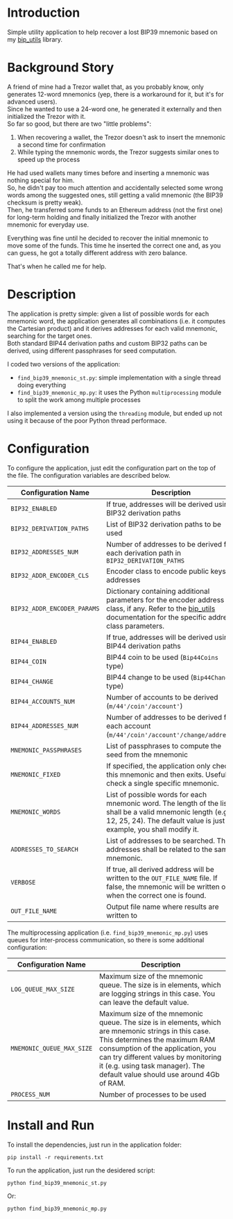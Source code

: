 # Introduction

Simple utility application to help recover a lost BIP39 mnemonic based on my [bip_utils](https://github.com/ebellocchia/bip_utils) library.

# Background Story

A friend of mine had a Trezor wallet that, as you probably know, only generates 12-word mnemonics (yep, there is a workaround for it, but it's for advanced users).\
Since he wanted to use a 24-word one, he generated it externally and then initialized the Trezor with it.\
So far so good, but there are two "little problems":

1. When recovering a wallet, the Trezor doesn't ask to insert the mnemonic a second time for confirmation
2. While typing the mnemonic words, the Trezor suggests similar ones to speed up the process

He had used wallets many times before and inserting a mnemonic was nothing special for him.\
So, he didn't pay too much attention and accidentally selected some wrong words among the suggested ones, still getting a valid mnemonic (the BIP39 checksum is pretty weak).\
Then, he transferred some funds to an Ethereum address (not the first one) for long-term holding and finally initialized the Trezor with another mnemonic for everyday use.

Everything was fine until he decided to recover the initial mnemonic to move some of the funds. This time he inserted the correct one and, as you can guess, he got a totally different address with zero balance.

That's when he called me for help.

# Description

The application is pretty simple: given a list of possible words for each mnemonic word, the application generates all combinations (i.e. it computes the Cartesian product) and it derives addresses for each valid mnemonic, searching for the target ones.\
Both standard BIP44 derivation paths and custom BIP32 paths can be derived, using different passphrases for seed computation.

I coded two versions of the application:

- `find_bip39_mnemonic_st.py`: simple implementation with a single thread doing everything
- `find_bip39_mnemonic_mp.py`: it uses the Python `multiprocessing` module to split the work among multiple processes

I also implemented a version using the `threading` module, but ended up not using it because of the poor Python thread performace.

# Configuration

To configure the application, just edit the configuration part on the top of the file. The configuration variables are described below.

|Configuration Name|Description|
|---|---|
|`BIP32_ENABLED`|If true, addresses will be derived using BIP32 derivation paths|
|`BIP32_DERIVATION_PATHS`|List of BIP32 derivation paths to be used|
|`BIP32_ADDRESSES_NUM`|Number of addresses to be derived for each derivation path in `BIP32_DERIVATION_PATHS`|
|`BIP32_ADDR_ENCODER_CLS`|Encoder class to encode public keys to addresses|
|`BIP32_ADDR_ENCODER_PARAMS`|Dictionary containing additional parameters for the encoder address class, if any. Refer to the [bip_utils](https://github.com/ebellocchia/bip_utils) documentation for the specific address class parameters.|
|`BIP44_ENABLED`|If true, addresses will be derived using BIP44 derivation paths|
|`BIP44_COIN`|BIP44 coin to be used (`Bip44Coins` type)|
|`BIP44_CHANGE`|BIP44 change to be used (`Bip44Changes` type)|
|`BIP44_ACCOUNTS_NUM`|Number of accounts to be derived (`m/44'/coin'/account'`)|
|`BIP44_ADDRESSES_NUM`|Number of addresses to be derived for each account (`m/44'/coin'/account'/change/address`)|
|`MNEMONIC_PASSPHRASES`|List of passphrases to compute the seed from the mnemonic|
|`MNEMONIC_FIXED`|If specified, the application only checks this mnemonic and then exits. Useful to check a single specific mnemonic.|
|`MNEMONIC_WORDS`|List of possible words for each mnemonic word. The length of the list shall be a valid mnemonic length (e.g. 12, 25, 24). The default value is just an example, you shall modify it.|
|`ADDRESSES_TO_SEARCH`|List of addresses to be searched. The addresses shall be related to the same mnemonic.|
|`VERBOSE`|If true, all derived address will be written to the `OUT_FILE_NAME` file. If false, the mnemonic will be written only when the correct one is found.|
|`OUT_FILE_NAME`|Output file name where results are written to|

The multiprocessing application (i.e. `find_bip39_mnemonic_mp.py`) uses queues for inter-process communication, so there is some additional configuration:

|Configuration Name|Description|
|---|---|
|`LOG_QUEUE_MAX_SIZE`|Maximum size of the mnemonic queue. The size is in elements, which are logging strings in this case. You can leave the default value.|
|`MNEMONIC_QUEUE_MAX_SIZE`|Maximum size of the mnemonic queue. The size is in elements, which are mnemonic strings in this case. This determines the maximum RAM consumption of the application, you can try different values by monitoring it (e.g. using task manager). The default value should use around 4Gb of RAM.|
|`PROCESS_NUM`|Number of processes to be used|

# Install and Run

To install the dependencies, just run in the application folder:

    pip install -r requirements.txt

To run the application, just run the desidered script:

    python find_bip39_mnemonic_st.py

Or:

    python find_bip39_mnemonic_mp.py
